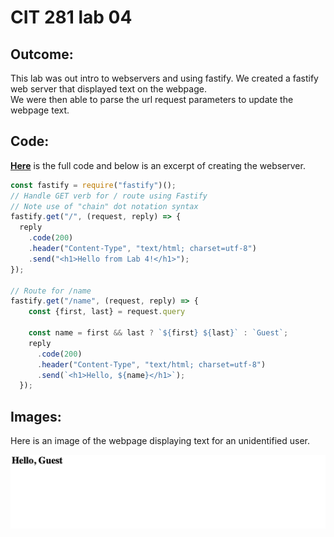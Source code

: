 # CIT 281 lab 04

## Outcome:

This lab was out intro to webservers and using fastify. 
We created a fastify web server that displayed text on the webpage.       
We were then able to parse the url request parameters to update the webpage text.
## Code: 
**[Here](https://github.com/Myles-P-D/cit281-lab04/blob/main/lab-04.js)** is the full code and below is an excerpt of creating the webserver.
```javascript
const fastify = require("fastify")();
// Handle GET verb for / route using Fastify
// Note use of "chain" dot notation syntax
fastify.get("/", (request, reply) => {
  reply
    .code(200)
    .header("Content-Type", "text/html; charset=utf-8")
    .send("<h1>Hello from Lab 4!</h1>");
});

// Route for /name
fastify.get("/name", (request, reply) => {
    const {first, last} = request.query
    
    const name = first && last ? `${first} ${last}` : `Guest`;
    reply
      .code(200)
      .header("Content-Type", "text/html; charset=utf-8")
      .send(`<h1>Hello, ${name}</h1>`);
  });
  ```

## Images: 
Here is an image of the webpage displaying text for an unidentified user.   
    
    
![guest image](https://github.com/Myles-P-D/cit281-lab04/blob/main/guest.png?raw=true "guest image")

